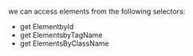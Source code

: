 we can access elements from the following selectors:

- get ElementbyId
- get ElementsbyTagName
- get ElementsByClassName
